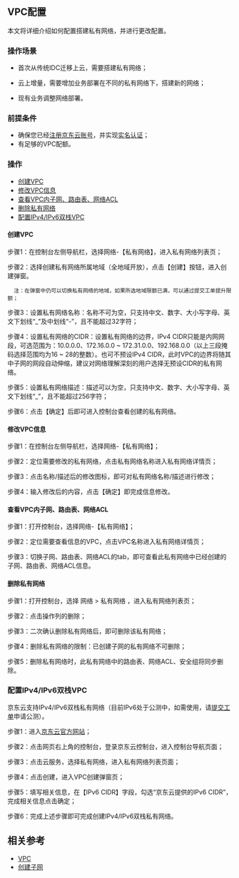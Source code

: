 ## **VPC配置**

本文将详细介绍如何配置搭建私有网络，并进行更改配置。

### 操作场景

- 首次从传统IDC迁移上云，需要搭建私有网络；

- 云上增量，需要增加业务部署在不同的私有网络下，搭建新的网络；

- 现有业务调整网络部署。

### 前提条件

- 确保您已经[注册京东云账号](https://user.jdcloud.com/register?returnUrl=https%3A%2F%2Fwww.jdcloud.com%2F)，并实现[实名认证](https://docs.jdcloud.com/cn/real-name-verification/introduction)；
- 有足够的VPC配额。

### 操作
- [创建VPC](vpc-configuration#user-content-1)
- [修改VPC信息](vpc-configuration#user-content-2)
- [查看VPC内子网、路由表、网络ACL](vpc-configuration#user-content-3)
- [删除私有网络](vpc-configuration#user-content-4)
- [配置IPv4/IPv6双栈VPC](vpc-configuration#user-content-5)


#### **创建VPC**

<div id="user-content-1"></div>

步骤1：在控制台左侧导航栏，选择网络-【私有网络】，进入私有网络列表页；

步骤2：选择创建私有网络所属地域（全地域开放），点击【创建】按钮，进入创建弹窗。
```  
  注：在弹窗中仍可以切换私有网络的地域，如果所选地域限额已满，可以通过提交工单提升限额；
```
步骤3：设置私有网络名称：名称不可为空，只支持中文、数字、大小写字母、英文下划线“_”及中划线“-”，且不能超过32字符；

步骤4：设置私有网络的CIDR：设置私有网络的边界，IPv4 CIDR只能是内网网段，可选范围为：10.0.0.0、172.16.0.0 ~ 172.31.0.0、192.168.0.0（以上三段掩码选择范围均为16 ~ 28的整数）。也可不预设IPv4 CIDR，此时VPC的边界将随其中子网的网段自动伸缩，建议对网络理解深刻的用户选择无预设CIDR的私有网络。


步骤5：设置私有网络描述：描述可以为空，只支持中文、数字、大小写字母、英文下划线“_”，且不能超过256字符；

步骤6：点击【确定】后即可进入控制台查看创建的私有网络。



#### **修改VPC信息**


<div id="user-content-2"></div>


步骤1：在控制台左侧导航栏，选择网络-【私有网络】；

步骤2：定位需要修改的私有网络，点击私有网络名称进入私有网络详情页；

步骤3：点击名称/描述后的修改图标，即可对私有网络名称/描述进行修改；

步骤4：输入修改后的内容，点击【确定】即完成信息修改。



#### **查看VPC内子网、路由表、网络ACL**

<div id="user-content-3"></div>

步骤1：打开控制台，选择网络-【私有网络】；

步骤2：定位需要查看信息的VPC，点击VPC名称进入私有网络详情页；

步骤3：切换子网、路由表、网络ACL的tab，即可查看此私有网络中已经创建的子网、路由表、网络ACL信息。



#### **删除私有网络**

<div id="user-content-4"></div>


步骤1：打开控制台，选择 网络 > 私有网络 ，进入私有网络列表页；

步骤2：点击操作列的删除；

步骤3：二次确认删除私有网络后，即可删除该私有网络；

步骤4：删除私有网络的限制：已创建子网的私有网络不可删除；

步骤5：删除私有网络时，此私有网络中的路由表、网络ACL、安全组将同步删除。


### **配置IPv4/IPv6双栈VPC**


<div id="user-content-5"></div>


京东云支持IPv4/IPv6双栈私有网络（目前IPv6处于公测中，如需使用，请[提交工单](https://ticket.jdcloud.com/applyorder/submit)申请公测）。

步骤1：进入[京东云官方网站](https://www.jdcloud.com/)；

步骤2：点击网页右上角的控制台，登录京东云控制台，进入控制台导航页面；

步骤3：点击云服务，选择私有网络，进入私有网络列表页面；

步骤4：点击创建，进入VPC创建弹窗页；

步骤5：填写相关信息，在【IPv6 CIDR】字段，勾选“京东云提供的IPv6 CIDR”，完成相关信息点击确定；

步骤6：完成上述步骤即可完成创建IPv4/IPv6双栈私有网络。


## 相关参考
- [VPC](Introduction/Features/VPC-Features.md)
- [创建子网](Subnet-Configuration.md)
